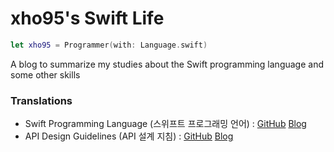 
# xho95's Swift Life

```swift
let xho95 = Programmer(with: Language.swift)
```

A blog to summarize my studies about the Swift programming language and some other skills

### Translations

* Swift Programming Language (스위프트 프로그래밍 언어) : [GitHub](_posts/2017-02-28-The-Swift-Programming-Language.md) [Blog](https://xho95.github.io/swift/programming/language/grammar/2017/02/28/The-Swift-Programming-Language.html)
* API Design Guidelines (API 설계 지침) : [GitHub](_posts/2020-09-15-API-Design-Guidelines.md) [Blog](https://xho95.github.io/swift/language/grammar/revision/history/2020/10/08/API-Design-Guidelines.html)

